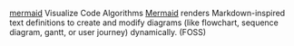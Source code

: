
[mermaid](https://mermaid-js.github.io/mermaid/)
Visualize Code Algorithms
[Mermaid](https://github.com/mermaid-js/mermaid)
renders Markdown-inspired text definitions to create and modify diagrams (like flowchart, sequence diagram, gantt, or user journey) dynamically. (FOSS)
